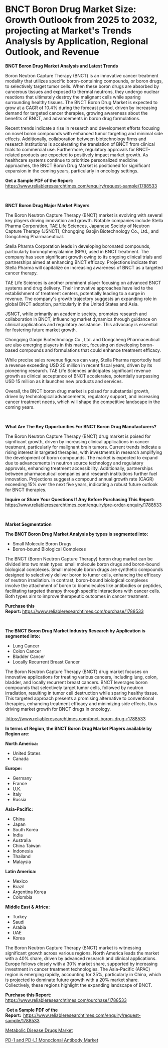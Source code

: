 <p><h1>BNCT Boron Drug Market Size: Growth Outlook from 2025 to 2032, projecting at Market's Trends Analysis by Application, Regional Outlook, and Revenue</h1></p><p><strong>BNCT Boron Drug Market Analysis and Latest Trends</strong></p>
<p><p>Boron Neutron Capture Therapy (BNCT) is an innovative cancer treatment modality that utilizes specific boron-containing compounds, or boron drugs, to selectively target tumor cells. When these boron drugs are absorbed by cancerous tissues and exposed to thermal neutrons, they undergo nuclear reactions that ultimately destroy the malignant cells while sparing surrounding healthy tissues. The BNCT Boron Drug Market is expected to grow at a CAGR of 10.4% during the forecast period, driven by increasing demand for targeted cancer therapies, growing awareness about the benefits of BNCT, and advancements in boron drug formulations. </p><p>Recent trends indicate a rise in research and development efforts focusing on novel boron compounds with enhanced tumor targeting and minimal side effects. Additionally, collaboration between biotechnology firms and research institutions is accelerating the translation of BNCT from clinical trials to commercial use. Furthermore, regulatory approvals for BNCT-related products are expected to positively impact market growth. As healthcare systems continue to prioritize personalized medicine approaches, the BNCT Boron Drug Market is positioned for significant expansion in the coming years, particularly in oncology settings.</p></p>
<p><strong>Get a Sample PDF of the Report:&nbsp;</strong> <a href="https://www.reliableresearchtimes.com/enquiry/request-sample/1788533?utm_campaign=2117&utm_medium=2&utm_source=Github&utm_content=ia&utm_term=09032025&utm_id=bnct-boron-drug">https://www.reliableresearchtimes.com/enquiry/request-sample/1788533</a></p>
<p>&nbsp;</p>
<p><strong>BNCT Boron Drug Major Market Players</strong></p>
<p><p>The Boron Neutron Capture Therapy (BNCT) market is evolving with several key players driving innovation and growth. Notable companies include Stella Pharma Corporation, TAE Life Sciences, Japanese Society of Neutron Capture Therapy (JSNCT), Chongqing Gaojin Biotechnology Co., Ltd., and Dongcheng Pharmaceutical.</p><p>Stella Pharma Corporation leads in developing boronated compounds, particularly boronophenylalanine (BPA), used in BNCT treatment. The company has seen significant growth owing to its ongoing clinical trials and partnerships aimed at enhancing BNCT efficacy. Projections indicate that Stella Pharma will capitalize on increasing awareness of BNCT as a targeted cancer therapy.</p><p>TAE Life Sciences is another prominent player focusing on advanced BNCT systems and drug delivery. Their innovative approaches have led to the establishment of treatment centers, potentially leading to a surge in revenue. The company's growth trajectory suggests an expanding role in global BNCT adoption, particularly in the United States and Asia.</p><p>JSNCT, while primarily an academic society, promotes research and collaboration in BNCT, influencing market dynamics through guidance on clinical applications and regulatory assistance. This advocacy is essential for fostering future market growth.</p><p>Chongqing Gaojin Biotechnology Co., Ltd. and Dongcheng Pharmaceutical are also emerging players in this market, focusing on developing boron-based compounds and formulations that could enhance treatment efficacy.</p><p>While precise sales revenue figures can vary, Stella Pharma reportedly had a revenue exceeding USD 20 million in recent fiscal years, driven by its pioneering research. TAE Life Sciences anticipates significant revenue growth as clinical acceptance of BNCT accelerates, potentially surpassing USD 15 million as it launches new products and services.</p><p>Overall, the BNCT boron drug market is poised for substantial growth, driven by technological advancements, regulatory support, and increasing cancer treatment needs, which will shape the competitive landscape in the coming years.</p></p>
<p>&nbsp;</p>
<p><strong>What Are The Key Opportunities For BNCT Boron Drug Manufacturers?</strong></p>
<p><p>The Boron Neutron Capture Therapy (BNCT) drug market is poised for significant growth, driven by increasing clinical applications in cancer treatment, particularly for malignant brain tumors. Current trends indicate a rising interest in targeted therapies, with investments in research amplifying the development of boron compounds. The market is expected to expand due to advancements in neutron source technology and regulatory approvals, enhancing treatment accessibility. Additionally, partnerships between pharmaceutical companies and research institutions further fuel innovation. Projections suggest a compound annual growth rate (CAGR) exceeding 15% over the next five years, indicating a robust future outlook for BNCT therapies.</p></p>
<p><strong>Inquire or Share Your Questions If Any Before Purchasing This Report:</strong> <a href="https://www.reliableresearchtimes.com/enquiry/pre-order-enquiry/1788533?utm_campaign=2117&utm_medium=2&utm_source=Github&utm_content=ia&utm_term=09032025&utm_id=bnct-boron-drug">https://www.reliableresearchtimes.com/enquiry/pre-order-enquiry/1788533</a></p>
<p>&nbsp;</p>
<p><strong>Market Segmentation</strong></p>
<p><strong>The BNCT Boron Drug Market Analysis by types is segmented into:</strong></p>
<p><ul><li>Small Molecule Boron Drugs</li><li>Boron-bound Biological Complexes</li></ul></p>
<p><p>The BNCT (Boron Neutron Capture Therapy) boron drug market can be divided into two main types: small molecule boron drugs and boron-bound biological complexes. Small molecule boron drugs are synthetic compounds designed to selectively deliver boron to tumor cells, enhancing the efficacy of neutron irradiation. In contrast, boron-bound biological complexes involve the attachment of boron to biomolecules like antibodies or peptides, facilitating targeted therapy through specific interactions with cancer cells. Both types aim to improve therapeutic outcomes in cancer treatment.</p></p>
<p><strong>Purchase this Report:&nbsp;</strong><a href="https://www.reliableresearchtimes.com/purchase/1788533?utm_campaign=2117&utm_medium=2&utm_source=Github&utm_content=ia&utm_term=09032025&utm_id=bnct-boron-drug">https://www.reliableresearchtimes.com/purchase/1788533</a></p>
<p>&nbsp;</p>
<p><strong>The BNCT Boron Drug Market Industry Research by Application is segmented into:</strong></p>
<p><ul><li>Lung Cancer</li><li>Colon Cancer</li><li>Bladder Cancer</li><li>Locally Recurrent Breast Cancer</li></ul></p>
<p><p>The Boron Neutron Capture Therapy (BNCT) drug market focuses on innovative applications for treating various cancers, including lung, colon, bladder, and locally recurrent breast cancers. BNCT leverages boron compounds that selectively target tumor cells, followed by neutron irradiation, resulting in tumor cell destruction while sparing healthy tissue. This targeted approach presents a promising alternative to conventional therapies, enhancing treatment efficacy and minimizing side effects, thus driving market growth for BNCT drugs in oncology.</p></p>
<p><a href="https://www.reliableresearchtimes.com/bnct-boron-drug-r1788533?utm_campaign=2117&utm_medium=2&utm_source=Github&utm_content=ia&utm_term=09032025&utm_id=bnct-boron-drug">&nbsp;https://www.reliableresearchtimes.com/bnct-boron-drug-r1788533</a></p>
<p><strong>In terms of Region, the BNCT Boron Drug Market Players available by Region are:</strong></p>
<p>
    <p> <strong> North America: </strong>
        <ul>
            <li>United States</li>
            <li>Canada</li>
        </ul>
        </p> 
    <p> <strong> Europe: </strong>
        <ul>
            <li>Germany</li>
            <li>France</li>
            <li>U.K.</li>
            <li>Italy</li>
            <li>Russia</li>
        </ul>
        </p> 
    <p> <strong> Asia-Pacific: </strong>
        <ul>
            <li>China</li>
            <li>Japan</li>
            <li>South Korea</li>
            <li>India</li>
            <li>Australia</li>
            <li>China Taiwan</li>
            <li>Indonesia</li>
            <li>Thailand</li>
            <li>Malaysia</li>
        </ul>
        </p> 
    <p> <strong> Latin America: </strong>
        <ul>
            <li>Mexico</li>
            <li>Brazil</li>
            <li>Argentina Korea</li>
            <li>Colombia</li>
        </ul>
        </p> 
    <p> <strong> Middle East & Africa: </strong>
        <ul>
            <li>Turkey</li>
            <li>Saudi</li>
            <li>Arabia</li>
            <li>UAE</li>
            <li>Korea</li>
        </ul>
    </p>
    </p>
<p><p>The Boron Neutron Capture Therapy (BNCT) market is witnessing significant growth across various regions. North America leads the market with a 40% share, driven by advanced research and clinical applications. Europe follows closely with a 30% market share, supported by increasing investment in cancer treatment technologies. The Asia-Pacific (APAC) region is emerging rapidly, accounting for 25%, particularly in China, which is projected to dominate future growth with a 20% market share. Collectively, these regions highlight the expanding landscape of BNCT.</p></p>
<p><strong>Purchase this Report: </strong><a href="https://www.reliableresearchtimes.com/purchase/1788533?utm_campaign=2117&utm_medium=2&utm_source=Github&utm_content=ia&utm_term=09032025&utm_id=bnct-boron-drug">https://www.reliableresearchtimes.com/purchase/1788533</a></p>
<p>&nbsp;<strong>Get a Sample PDF of the Report:&nbsp;&nbsp;</strong><a href="https://www.reliableresearchtimes.com/enquiry/request-sample/1788533?utm_campaign=2117&utm_medium=2&utm_source=Github&utm_content=ia&utm_term=09032025&utm_id=bnct-boron-drug">https://www.reliableresearchtimes.com/enquiry/request-sample/1788533</a></p>
<p><strong></strong></p>
<p><p><a href="https://github.com/yepezkommakp/Market-Research-Report-List-1/blob/main/metabolic-disease-drugs-market.md?utm_campaign=2117&utm_medium=2&utm_source=Github&utm_content=ia&utm_term=09032025&utm_id=bnct-boron-drug">Metabolic Disease Drugs Market</a></p><p><a href="https://github.com/syiqvanyo/Market-Research-Report-List-1/blob/main/pd-1-and-pd-l1-monoclonal-antibody-market.md?utm_campaign=2117&utm_medium=2&utm_source=Github&utm_content=ia&utm_term=09032025&utm_id=bnct-boron-drug">PD-1 and PD-L1 Monoclonal Antibody Market</a></p></p>